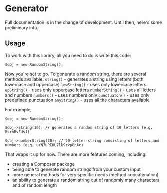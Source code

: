 # Generator

Full documentation is in the change of development. Until then, here's some preliminary info.

## Usage
To work with this library, all you need to do is write this code:

``
$obj = new RandomString();
``

Now you're set to go. To generate a random string, there are several methods available:
`string()` - generates a string using letters (both lowercase and uppercase)
`lowString()` - uses only lowercase letters
`upString()` - uses only uppercase letters
`numberString()` - uses all letters and numbers
`numbers()` - uses numbers only
`punctuaton()` - uses only predefined punctuation
`anyString()` - uses all the characters available

For example,

``
$obj = new RandomString();
``

``
$obj->string(10); // generates a random string of 10 letters (e.g. MsrhRvFUsJ)
``

``
$obj->numberString(20); // 20-letter-string consisting of letters and numbers (e.g. uYN7UPEHU7lk9zvpBnAc)
``


That wraps it up for now. There are more features coming, including:
- creating a Composer package
- being able to generate random strings from your custom input
- more general methods for very specific needs (method concatenation)
- an ability to generate a random string out of randomly many characters and of random length
